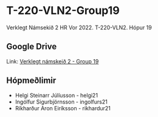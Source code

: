 # T-220-VLN2-Group19

Verklegt Námsekið 2 HR Vor 2022. T-220-VLN2. Hópur 19

## Google Drive

Link: [Verklegt námskeið 2 - Group 19](https://drive.google.com/drive/folders/1XHwv9RL6jLqjCWcG4RrQcmunrCCoBF6o?usp=sharing)

## Hópmeðlimir

+ Helgi Steinarr Júlíusson - helgi21
+ Ingólfur Sigurbjörnsson  - ingolfurs21
+ Ríkharður Aron Eiríksson - rikhardur21
